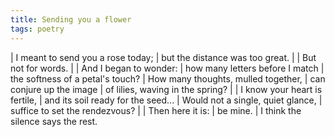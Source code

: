 ```yaml
---
title: Sending you a flower
tags: poetry
---
```


| I meant to send you a rose today;
| but the distance was too great.
|
| But not for words.
|
| And I began to wonder:
|   how many letters before I match
|   the softness of a petal's touch?
|   How many thoughts, mulled together,
|   can conjure up the image
|   of lilies, waving in the spring?
|
| I know your heart is fertile,
| and its soil ready for the seed...
| Would not a single, quiet glance,
| suffice to set the rendezvous?
|
| Then here it is:
|   be mine.
| I think the silence says the rest.

